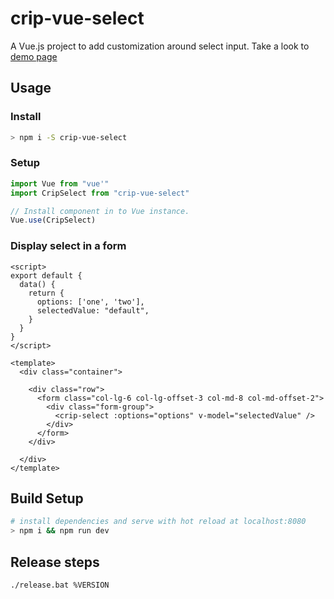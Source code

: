 # crip-vue-select

A Vue.js project to add customization around select input. Take a look to
[demo page](http://rawgit.com/tahq69/vue-select/master/index.html)

## Usage

### Install

```bash
> npm i -S crip-vue-select
```

### Setup

```javascript
import Vue from "vue'"
import CripSelect from "crip-vue-select"

// Install component in to Vue instance.
Vue.use(CripSelect)
```

### Display select in a form

```vue
<script>
export default {
  data() {
    return {
      options: ['one', 'two'],
      selectedValue: "default",
    }
  }
}
</script>

<template>
  <div class="container">

    <div class="row">
      <form class="col-lg-6 col-lg-offset-3 col-md-8 col-md-offset-2">
        <div class="form-group">
          <crip-select :options="options" v-model="selectedValue" />
        </div>
      </form>
    </div>

  </div>
</template>
```

## Build Setup

```bash
# install dependencies and serve with hot reload at localhost:8080
> npm i && npm run dev
```

## Release steps

```cmd
./release.bat %VERSION
```
